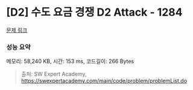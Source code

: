# [D2] 수도 요금 경쟁 D2 Attack - 1284 

[문제 링크](https://swexpertacademy.com/main/code/problem/problemDetail.do?contestProbId=AV189xUaI8UCFAZN) 

### 성능 요약

메모리: 58,240 KB, 시간: 153 ms, 코드길이: 266 Bytes



> 출처: SW Expert Academy, https://swexpertacademy.com/main/code/problem/problemList.do